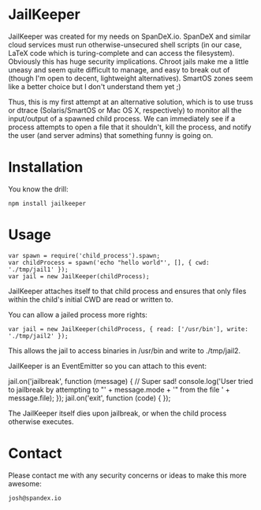 JailKeeper
==========

JailKeeper was created for my needs on SpanDeX.io. SpanDeX and similar cloud services must run otherwise-unsecured shell scripts (in our case, LaTeX code which is turing-complete and can access the filesystem). Obviously this has huge security implications. Chroot jails make me a little uneasy and seem quite difficult to manage, and easy to break out of (though I'm open to decent, lightweight alternatives). SmartOS zones seem like a better choice but I don't understand them yet ;)

Thus, this is my first attempt at an alternative solution, which is to use truss or dtrace (Solaris/SmartOS or Mac OS X, respectively) to monitor all the input/output of a spawned child process. We can immediately see if a process attempts to open a file that it shouldn't, kill the process, and notify the user (and server admins) that something funny is going on.

Installation
============

You know the drill: 

    npm install jailkeeper

Usage
=====

    var spawn = require('child_process').spawn;
    var childProcess = spawn('echo "hello world"', [], { cwd: './tmp/jail1' });
    var jail = new JailKeeper(childProcess);

JailKeeper attaches itself to that child process and ensures that only files within the child's initial CWD are read or written to. 

You can allow a jailed process more rights:

    var jail = new JailKeeper(childProcess, { read: ['/usr/bin'], write: './tmp/jail2' });

This allows the jail to access binaries in /usr/bin and write to ./tmp/jail2. 

JailKeeper is an EventEmitter so you can attach to this event:

   jail.on('jailbreak', function (message) {
     // Super sad!
     console.log('User tried to jailbreak by attempting to "' + message.mode + '" from the file ' + message.file);
   });
   jail.on('exit', function (code) {
   });

The JailKeeper itself dies upon jailbreak, or when the child process otherwise executes. 

Contact
=======

Please contact me with any security concerns or ideas to make this more awesome:

    josh@spandex.io
